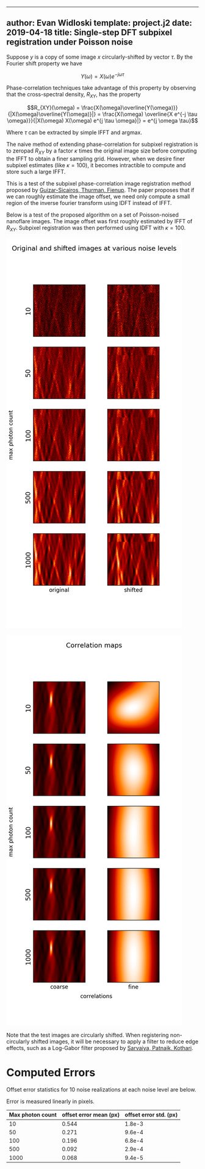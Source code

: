----
author: Evan Widloski
template: project.j2
date: 2019-04-18
title: Single-step DFT subpixel registration under Poisson noise
----

Suppose $y$ is a copy of some image $x$ circularly-shifted by vector $\tau$.  By the Fourier shift property we have

$$Y(\omega) = X(\omega) e^{-j \omega \tau}$$

Phase-correlation techniques take advantage of this property by observing that the cross-spectral density, $R_{XY}$, has the property

$$R_{XY}(\omega) = \frac{X(\omega)\overline{Y(\omega)}}{|X(\omega)\overline{Y(\omega)}|} = \frac{X(\omega) \overline{X e^{-j \tau \omega}}}{|X(\omega) X(\omega) e^{j \tau \omega}|} = e^{j \omega \tau}$$

Where $\tau$ can be extracted by simple IFFT and argmax.

The naive method of extending phase-correlation for subpixel registration is to zeropad $R_{XY}$ by a factor $\kappa$ times the original image size before computing the IFFT to obtain a finer sampling grid.  However, when we desire finer subpixel estimates (like $\kappa=100$), it becomes intractible to compute and store such a large IFFT.

This is a test of the subpixel phase-correlation image registration method proposed by [Guizar-Sicairos, Thurman, Fienup](https://www.osapublishing.org/ol/abstract.cfm?uri=ol-33-2-156).  The paper proposes that if we can roughly estimate the image offset, we need only compute a small region of the inverse fourier transform using IDFT instead of IFFT.

Below is a test of the proposed algorithm on a set of Poisson-noised nanoflare images.  The image offset was first roughly estimated by IFFT of $R_{XY}$.  Subpixel registration was then performed using IDFT with $\kappa=100$.

![pairs of images that will be used to test registration](images.png)

![Coarse and fine correlation maps.  The left column is the coarse offset estimate (over a 160x160 pixel region) and the right column is a fine offset estimate (1x1 pixel region) $\kappa=100$ ](correlations.png)

Note that the test images are circularly shifted.  When registering non-circularly shifted images, it will be necessary to apply a filter to reduce edge effects, such as a Log-Gabor filter proposed by [Sarvaiya, Patnaik, Kothari](http://www.jprr.org/index.php/jprr/article/viewFile/355/148).

# Computed Errors

Offset error statistics for 10 noise realizations at each noise level are below.

Error is measured linearly in pixels.

   Max photon count | offset error mean (px)| offset error std. (px)
--------------------|-----------------------|---------------------------
    10              |          0.544        | 1.8e-3
    50              |          0.271        | 9.6e-4
   100              |          0.196        | 6.8e-4
   500              |          0.092        | 2.9e-4
  1000              |          0.068        | 9.4e-5
